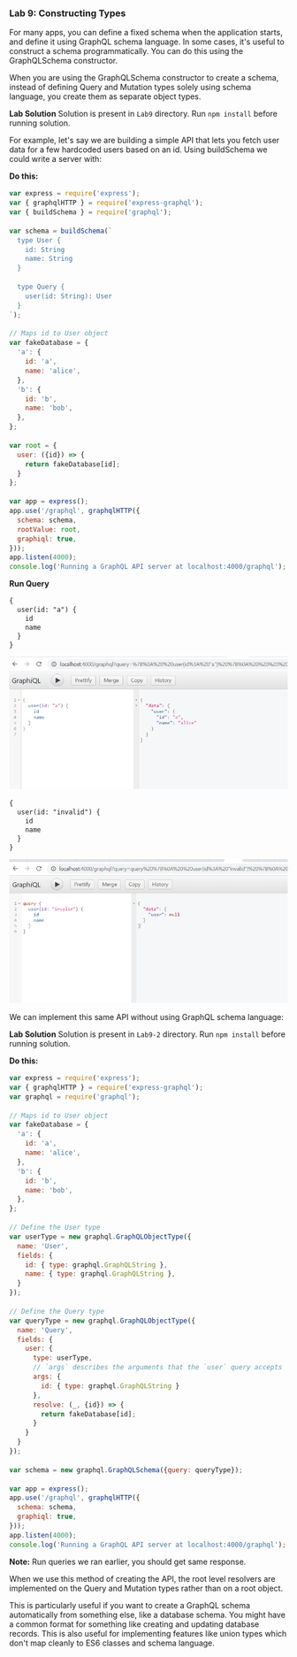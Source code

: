 ﻿### Lab 9:  Constructing Types

For many apps, you can define a fixed schema when the application starts, and define it using GraphQL schema language. In some cases, it's useful to construct a schema programmatically. You can do this using the GraphQLSchema constructor.

When you are using the GraphQLSchema constructor to create a schema, instead of defining Query and Mutation types solely using schema language, you create them as separate object types.

**Lab Solution** Solution is present in `Lab9` directory. Run `npm install` before running solution.

For example, let's say we are building a simple API that lets you fetch user data for a few hardcoded users based on an id. Using buildSchema we could write a server with:

**Do this:**

```javascript
var express = require('express');
var { graphqlHTTP } = require('express-graphql');
var { buildSchema } = require('graphql');

var schema = buildSchema(`
  type User {
    id: String
    name: String
  }

  type Query {
    user(id: String): User
  }
`);

// Maps id to User object
var fakeDatabase = {
  'a': {
    id: 'a',
    name: 'alice',
  },
  'b': {
    id: 'b',
    name: 'bob',
  },
};

var root = {
  user: ({id}) => {
    return fakeDatabase[id];
  }
};

var app = express();
app.use('/graphql', graphqlHTTP({
  schema: schema,
  rootValue: root,
  graphiql: true,
}));
app.listen(4000);
console.log('Running a GraphQL API server at localhost:4000/graphql');
```

**Run Query**

```
{
  user(id: "a") {
    id
    name
  }
}
```

![](./images/10.png)


```
{
  user(id: "invalid") {
    id
    name
  }
}
```

![](./images/11.png)


We can implement this same API without using GraphQL schema language:

**Lab Solution** Solution is present in `Lab9-2` directory. Run `npm install` before running solution.

**Do this:**

```javascript
var express = require('express');
var { graphqlHTTP } = require('express-graphql');
var graphql = require('graphql');

// Maps id to User object
var fakeDatabase = {
  'a': {
    id: 'a',
    name: 'alice',
  },
  'b': {
    id: 'b',
    name: 'bob',
  },
};

// Define the User type
var userType = new graphql.GraphQLObjectType({
  name: 'User',
  fields: {
    id: { type: graphql.GraphQLString },
    name: { type: graphql.GraphQLString },
  }
});

// Define the Query type
var queryType = new graphql.GraphQLObjectType({
  name: 'Query',
  fields: {
    user: {
      type: userType,
      // `args` describes the arguments that the `user` query accepts
      args: {
        id: { type: graphql.GraphQLString }
      },
      resolve: (_, {id}) => {
        return fakeDatabase[id];
      }
    }
  }
});

var schema = new graphql.GraphQLSchema({query: queryType});

var app = express();
app.use('/graphql', graphqlHTTP({
  schema: schema,
  graphiql: true,
}));
app.listen(4000);
console.log('Running a GraphQL API server at localhost:4000/graphql');
```

**Note:** Run queries we ran earlier, you should get same response.

When we use this method of creating the API, the root level resolvers are implemented on the Query and Mutation types rather than on a root object.

This is particularly useful if you want to create a GraphQL schema automatically from something else, like a database schema. You might have a common format for something like creating and updating database records. This is also useful for implementing features like union types which don't map cleanly to ES6 classes and schema language.
